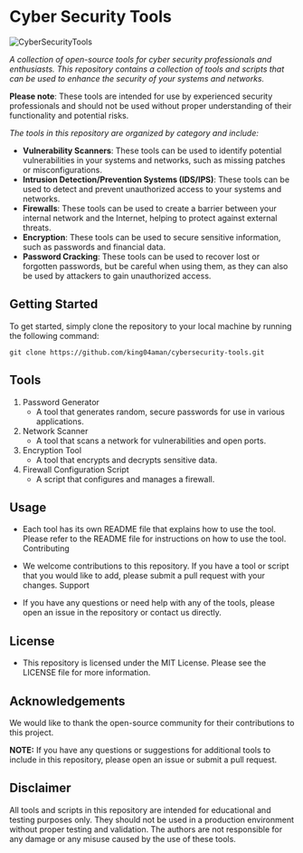 # Cyber Security Tools
![CyberSecurityTools](https://socialify.git.ci/king04aman/cybersecurity-tools/image?description=1&font=Jost&forks=1&issues=1&language=1&logo=https%3A%2F%2Fimages.weserv.nl%2F%3Furl%3Dhttps%3A%2F%2Favatars.githubusercontent.com%2Fu%2F62813940%3Fv%3D4%26h%3D250%26w%3D250%26fit%3Dcover%26mask%3Dcircle%26maxage%3D7d&name=1&owner=1&pattern=Circuit%20Board&pulls&pulls=1&stargazers=1&theme=Dark)

*A collection of open-source tools for cyber security professionals and enthusiasts. This repository contains a collection of tools and scripts that can be used to enhance the security of your systems and networks.*

**Please note**: These tools are intended for use by experienced security professionals and should not be used without proper understanding of their functionality and potential risks.

*The tools in this repository are organized by category and include:*

- **Vulnerability Scanners**: These tools can be used to identify potential vulnerabilities in your systems and networks, such as missing patches or misconfigurations.
- **Intrusion Detection/Prevention Systems (IDS/IPS)**: These tools can be used to detect and prevent unauthorized access to your systems and networks.
- **Firewalls**: These tools can be used to create a barrier between your internal network and the Internet, helping to protect against external threats.
- **Encryption**: These tools can be used to secure sensitive information, such as passwords and financial data.
- **Password Cracking**: These tools can be used to recover lost or forgotten passwords, but be careful when using them, as they can also be used by attackers to gain unauthorized access.

## Getting Started
To get started, simply clone the repository to your local machine by running the following command:

```
git clone https://github.com/king04aman/cybersecurity-tools.git
```

## Tools
1. Password Generator
    - A tool that generates random, secure passwords for use in various applications.
2. Network Scanner
    - A tool that scans a network for vulnerabilities and open ports.
3. Encryption Tool
    - A tool that encrypts and decrypts sensitive data.
4. Firewall Configuration Script
    - A script that configures and manages a firewall.

## Usage

- Each tool has its own README file that explains how to use the tool. Please refer to the README file for instructions on how to use the tool.
Contributing

- We welcome contributions to this repository. If you have a tool or script that you would like to add, please submit a pull request with your changes.
Support

- If you have any questions or need help with any of the tools, please open an issue in the repository or contact us directly.

## License

- This repository is licensed under the MIT License. Please see the LICENSE file for more information.

## Acknowledgements

We would like to thank the open-source community for their contributions to this project.

**NOTE:** If you have any questions or suggestions for additional tools to include in this repository, please open an issue or submit a pull request.

## Disclaimer

All tools and scripts in this repository are intended for educational and testing purposes only. They should not be used in a production environment without proper testing and validation. The authors are not responsible for any damage or any misuse caused by the use of these tools.

